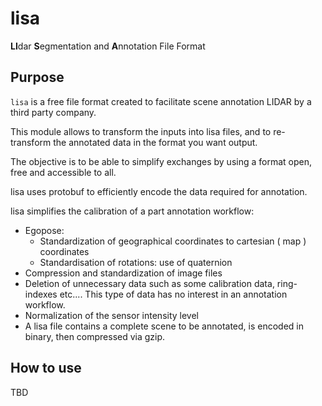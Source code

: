 # lisa

**LI**dar **S**egmentation and **A**nnotation File Format

## Purpose

`lisa` is a free file format created to facilitate scene annotation
LIDAR by a third party company.

This module allows to transform the inputs into lisa files, and to re-transform
the annotated data in the format you want output.

The objective is to be able to simplify exchanges by using a format
open, free and accessible to all.

lisa uses protobuf to efficiently encode the data required for annotation.

lisa simplifies the calibration of a part annotation workflow:
- Egopose:
  - Standardization of geographical coordinates to cartesian ( map ) coordinates
  - Standardisation of rotations: use of quaternion
- Compression and standardization of image files
- Deletion of unnecessary data such as some calibration data, ring-indexes etc.... This type of data has no interest in an annotation workflow.
- Normalization of the sensor intensity level
- A lisa file contains a complete scene to be annotated, is encoded in binary, then compressed via gzip.

## How to use

TBD